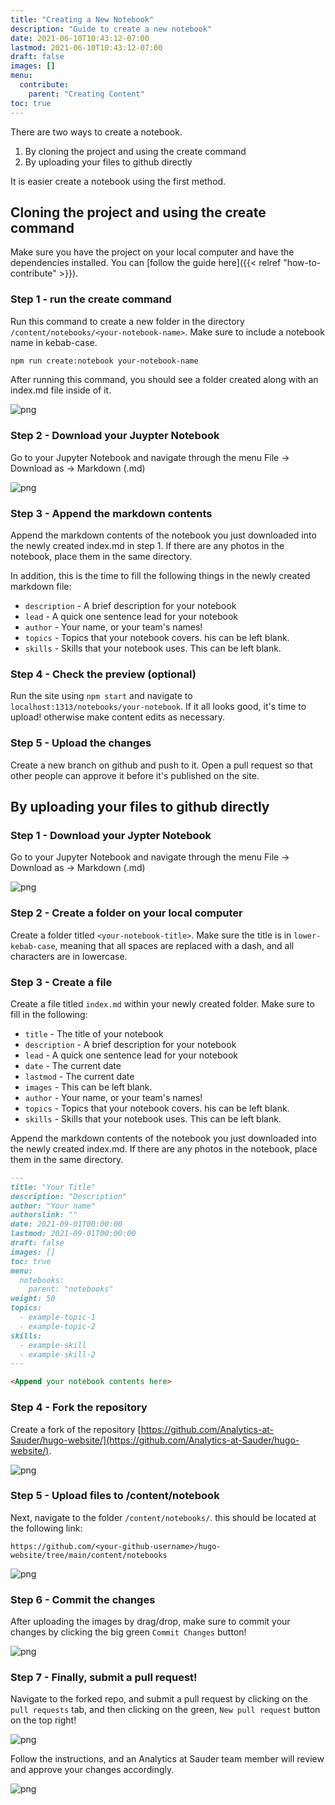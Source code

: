 ```yaml
---
title: "Creating a New Notebook"
description: "Guide to create a new notebook"
date: 2021-06-10T10:43:12-07:00
lastmod: 2021-06-10T10:43:12-07:00
draft: false
images: []
menu:
  contribute:
    parent: "Creating Content"
toc: true
---
```


There are two ways to create a notebook.

1. By cloning the project and using the create command
2. By uploading your files to github directly

It is easier create a notebook using the first method.

## Cloning the project and using the create command

Make sure you have the project on your local computer and have the dependencies installed. You can [follow the guide here]({{< relref "how-to-contribute" >}}).

### Step 1 - run the create command

Run this command to create a new folder in the directory `/content/notebooks/<your-notebook-name>`. Make sure to include a notebook name in kebab-case.

```bash
npm run create:notebook your-notebook-name
```

After running this command, you should see a folder created along with an index.md file inside of it.

![png](folder-structure.png)

### Step 2 - Download your Juypter Notebook

Go to your Jupyter Notebook and navigate through the menu File -> Download as -> Markdown (.md)

![png](download.png)

### Step 3 - Append the markdown contents

Append the markdown contents of the notebook you just downloaded into the newly created index.md in step 1. If there are any photos in the notebook, place them in the same directory.

In addition, this is the time to fill the following things in the newly created markdown file:

- `description` - A brief description for your notebook
- `lead` - A quick one sentence lead for your notebook
- `author` - Your name, or your team's names!
- `topics` - Topics that your notebook covers. his can be left blank.
- `skills` - Skills that your notebook uses. This can be left blank.

### Step 4 - Check the preview (optional)

Run the site using `npm start` and navigate to `localhost:1313/notebooks/your-notebook`. If it all looks good, it's time to upload! otherwise make content edits as necessary.

### Step 5 - Upload the changes

Create a new branch on github and push to it. Open a pull request so that other people can approve it before it's published on the site.

## By uploading your files to github directly

### Step 1 - Download your Jypter Notebook

Go to your Jupyter Notebook and navigate through the menu File -> Download as -> Markdown (.md)

![png](download.png)

### Step 2 - Create a folder on your local computer

Create a folder titled `<your-notebook-title>`. Make sure the title is in `lower-kebab-case`, meaning that all spaces are replaced with a dash, and all characters are in lowercase.

### Step 3 - Create a file

Create a file titled `index.md` within your newly created folder. Make sure to fill in the following:

- `title` - The title of your notebook
- `description` - A brief description for your notebook
- `lead` - A quick one sentence lead for your notebook
- `date` - The current date
- `lastmod` - The current date
- `images` - This can be left blank.
- `author` - Your name, or your team's names!
- `topics` - Topics that your notebook covers. his can be left blank.
- `skills` - Skills that your notebook uses. This can be left blank.

Append the markdown contents of the notebook you just downloaded into the newly created index.md. If there are any photos in the notebook, place them in the same directory.

```markdown
---
title: "Your Title"
description: "Description"
author: "Your name"
authorslink: ""
date: 2021-09-01T00:00:00
lastmod: 2021-09-01T00:00:00
draft: false
images: []
toc: true
menu:
  notebooks:
    parent: "notebooks"
weight: 50
topics:
  - example-topic-1
  - example-topic-2
skills:
  - example-skill
  - example-skill-2
---

<Append your notebook contents here>
```

### Step 4 - Fork the repository

Create a fork of the repository [https://github.com/Analytics-at-Sauder/hugo-website/](https://github.com/Analytics-at-Sauder/hugo-website/).

![png](fork.png)

### Step 5 - Upload files to /content/notebook

Next, navigate to the folder `/content/notebooks/`. this should be located at the following link:

`https://github.com/<your-github-username>/hugo-website/tree/main/content/notebooks`

![png](upload.png)

### Step 6 - Commit the changes

After uploading the images by drag/drop, make sure to commit your changes by clicking the big green `Commit Changes` button!

![png](commit.png)

### Step 7 - Finally, submit a pull request!

Navigate to the forked repo, and submit a pull request by clicking on the `pull requests` tab, and then clicking on the green, `New pull request` button on the top right!

![png](pr.png)

Follow the instructions, and an Analytics at Sauder team member will review and approve your changes accordingly.

![png](pr2.png)
